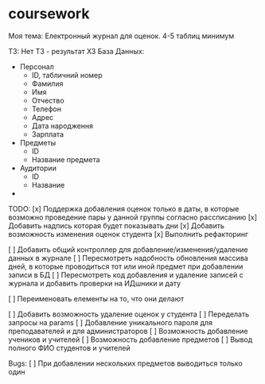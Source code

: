 # coursework
Моя тема: Електронный журнал для оценок.
4-5 таблиц минимум

ТЗ: Нет ТЗ - результат ХЗ
База Данных:
  - Персонал
    - ID, табличний номер
    - Фамилия
    - Имя
    - Отчество
    - Телефон
    - Адрес
    - Дата народження
    - Зарплата
  - Предметы
    - ID
    - Название предмета
  - Аудитории
    - ID
    - Название
  - 


TODO:
[x] Поддержка добавления оценок только в даты, 
  в которые возможно проведение пары у данной группы согласно рассписанию
[x] Добавить надпись которая будет показывать дни
[x] Добавить возможность изменения оценок студента
[x] Выполнить рефакторинг

[ ] Добавить общий контроллер для добавление/изменения/удаление данных в журнале
[ ] Пересмотреть надобность обновления массива дней, 
  в которые проводиться тот или иной предмет при добавлении записи в БД
[ ] Пересмотреть код добавления и удаление записей с журнала и добавить проверки на ИДшники и дату

[ ] Переименовать елементы на то, что они делают

[ ] Добавить возможность удаление оценок у студента
[ ] Переделать запросы на params
[ ] Добавление уникального пароля для преподавателей и для администраторов
[ ] Возможность добавление учеников и учителей
[ ] Возможность добавление предметов
[ ] Вывод полного ФИО студентов и учителей

Bugs:
[ ] При добавлении нескольких предметов выводиться только один